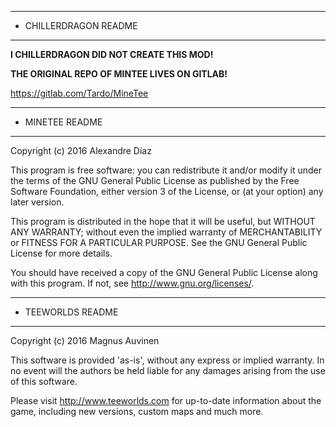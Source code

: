 ---------------------------------------------------------------------
+ CHILLERDRAGON README
---------------------------------------------------------------------

**I CHILLERDRAGON DID NOT CREATE THIS MOD!**

**THE ORIGINAL REPO OF MINTEE LIVES ON GITLAB!**

https://gitlab.com/Tardo/MineTee

---------------------------------------------------------------------
+ MINETEE README
---------------------------------------------------------------------
Copyright (c) 2016 Alexandre Díaz


This program is free software: you can redistribute it and/or modify
it under the terms of the GNU General Public License as published by
the Free Software Foundation, either version 3 of the License, or
(at your option) any later version.

This program is distributed in the hope that it will be useful,
but WITHOUT ANY WARRANTY; without even the implied warranty of
MERCHANTABILITY or FITNESS FOR A PARTICULAR PURPOSE.  See the
GNU General Public License for more details.

You should have received a copy of the GNU General Public License
along with this program.  If not, see <http://www.gnu.org/licenses/>.



---------------------------------------------------------------------
+ TEEWORLDS README
---------------------------------------------------------------------
Copyright (c) 2016 Magnus Auvinen


This software is provided 'as-is', without any express or implied
warranty. In no event will the authors be held liable for any damages
arising from the use of this software.


Please visit http://www.teeworlds.com for up-to-date information about 
the game, including new versions, custom maps and much more.
